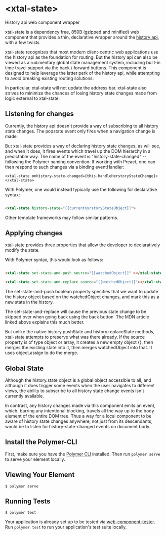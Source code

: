 # \<xtal-state\>

History api web component wrapper

xtal-state is a dependency free, 850B (gzipped and minified) web component that provides a thin, declarative wrapper around the [history api](https://developer.mozilla.org/en-US/docs/Web/API/History_API), with a few twists.

xtal-state recognizes that most modern client-centric web applications use the history api as the foundation for routing.  But the history api can also be viewed as a rudimentary global state management system, including built-in time travel support via the back / forward buttons.  This component is designed to help leverage the latter perk of the history api, while attempting to avoid breaking existing routing solutions.  

In particular, xtal-state will not update the address bar.  xtal-state also strives to minimize the chances of losing history state changes made from logic external to xtal-state.

## Listening for changes

Currently, the history api doesn't provide a way of subscribing to all history state changes.  The popstate event only fires when a navigation change is made.

But xtal-state provides a way of declaring history state changes, as will see, and when it does, it fires events which travel up the DOM hierarchy in a predictable way.  The name of the event is  "history-state-changed" -- following the Polymer naming convention.  If working with Preact, one can then respond to such changes via a binding eventHandler:

```JSX
<xtal-state onHistory-state-changed={this.handleHerstoryStateChange}></xtal-state>
``` 

With Polymer, one would instead typically use the following for declarative syntax:

```html

<xtal-state history-state="{{currentXyrstoryStateObject}}">

```

Other template frameworks may follow similar patterns.

## Applying changes

xtal-state provides three properties that allow the developer to declaratively modify the state.

With Polymer syntax, this would look as follows:

```html

<xtal-state set-state-and-push source="[[watchedObject]]" ></xtal-state>

<xtal-state set-state-and-replace source="[[watchedObject]]"></xtal-state>

```

The set-state-and-push boolean property specifies that we want to update the history object based on the watchedObject changes, and mark this as a new state in the history.

The set-state-and-replace will cause the previous state change to be skipped over when going back using the back button.  The MDN article linked above explains this much better.

But unlike the native history.pushState and history.replaceState methods, xtal-state attempts to preserve what was there already.  If the source property is of type object or array, it creates a new empty object {}, then merges the existing state into it, then merges watchedObject into that.  It uses object.assign to do the merge.

## Global State

Although the history.state object is a global object accessible to all, and although it does trigger some events when the user navigates to different views, the ability to subscribe to all history state change events isn't currently available.

In contrast, any history changes made via this component emits an event, which, barring any intentional blocking, travels all the way up to the body element of the entire DOM tree.  Thus a way for a local component to be aware of history state changes anywhere, not just from its descendants, would be to listen for history-state-changed events on document.body.

## Install the Polymer-CLI

First, make sure you have the [Polymer CLI](https://www.npmjs.com/package/polymer-cli) installed. Then run `polymer serve` to serve your element locally.

## Viewing Your Element

```
$ polymer serve
```

## Running Tests

```
$ polymer test
```

Your application is already set up to be tested via [web-component-tester](https://github.com/Polymer/web-component-tester). Run `polymer test` to run your application's test suite locally.
